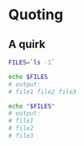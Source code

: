 # Quoting


## A quirk

```sh
FILES=`ls -1`

echo $FILES
# output:
# file1 file2 file3

echo "$FILES"
# output:
# file1
# file2
# file3
```
